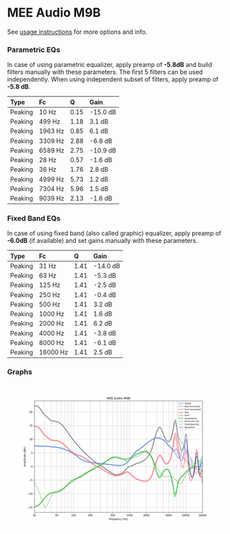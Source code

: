 # MEE Audio M9B
See [usage instructions](https://github.com/jaakkopasanen/AutoEq#usage) for more options and info.

### Parametric EQs
In case of using parametric equalizer, apply preamp of **-5.8dB** and build filters manually
with these parameters. The first 5 filters can be used independently.
When using independent subset of filters, apply preamp of **-5.8 dB**.

| Type    | Fc      |    Q | Gain     |
|:--------|:--------|:-----|:---------|
| Peaking | 10 Hz   | 0.15 | -15.0 dB |
| Peaking | 499 Hz  | 1.18 | 3.1 dB   |
| Peaking | 1963 Hz | 0.85 | 6.1 dB   |
| Peaking | 3309 Hz | 2.88 | -6.8 dB  |
| Peaking | 6589 Hz | 2.75 | -10.9 dB |
| Peaking | 28 Hz   | 0.57 | -1.6 dB  |
| Peaking | 36 Hz   | 1.76 | 2.8 dB   |
| Peaking | 4999 Hz | 5.73 | 1.2 dB   |
| Peaking | 7304 Hz | 5.96 | 1.5 dB   |
| Peaking | 9039 Hz | 2.13 | -1.6 dB  |

### Fixed Band EQs
In case of using fixed band (also called graphic) equalizer, apply preamp of **-6.0dB**
(if available) and set gains manually with these parameters.

| Type    | Fc       |    Q | Gain     |
|:--------|:---------|:-----|:---------|
| Peaking | 31 Hz    | 1.41 | -14.0 dB |
| Peaking | 63 Hz    | 1.41 | -5.3 dB  |
| Peaking | 125 Hz   | 1.41 | -2.5 dB  |
| Peaking | 250 Hz   | 1.41 | -0.4 dB  |
| Peaking | 500 Hz   | 1.41 | 3.2 dB   |
| Peaking | 1000 Hz  | 1.41 | 1.6 dB   |
| Peaking | 2000 Hz  | 1.41 | 6.2 dB   |
| Peaking | 4000 Hz  | 1.41 | -3.8 dB  |
| Peaking | 8000 Hz  | 1.41 | -6.1 dB  |
| Peaking | 16000 Hz | 1.41 | 2.5 dB   |

### Graphs
![](./MEE%20Audio%20M9B.png)